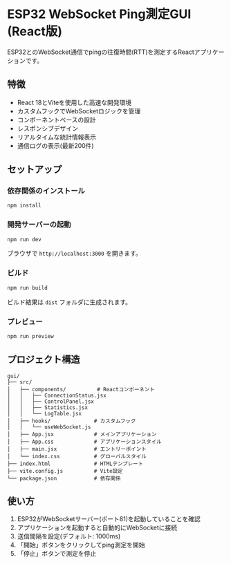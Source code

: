 # ESP32 WebSocket Ping測定GUI (React版)

ESP32とのWebSocket通信でpingの往復時間(RTT)を測定するReactアプリケーションです。

## 特徴

- React 18とViteを使用した高速な開発環境
- カスタムフックでWebSocketロジックを管理
- コンポーネントベースの設計
- レスポンシブデザイン
- リアルタイムな統計情報表示
- 通信ログの表示(最新200件)

## セットアップ

### 依存関係のインストール

```bash
npm install
```

### 開発サーバーの起動

```bash
npm run dev
```

ブラウザで `http://localhost:3000` を開きます。

### ビルド

```bash
npm run build
```

ビルド結果は `dist` フォルダに生成されます。

### プレビュー

```bash
npm run preview
```

## プロジェクト構造

```
gui/
├── src/
│   ├── components/          # Reactコンポーネント
│   │   ├── ConnectionStatus.jsx
│   │   ├── ControlPanel.jsx
│   │   ├── Statistics.jsx
│   │   └── LogTable.jsx
│   ├── hooks/              # カスタムフック
│   │   └── useWebSocket.js
│   ├── App.jsx             # メインアプリケーション
│   ├── App.css             # アプリケーションスタイル
│   ├── main.jsx            # エントリーポイント
│   └── index.css           # グローバルスタイル
├── index.html              # HTMLテンプレート
├── vite.config.js          # Vite設定
└── package.json            # 依存関係
```

## 使い方

1. ESP32がWebSocketサーバー(ポート81)を起動していることを確認
2. アプリケーションを起動すると自動的にWebSocketに接続
3. 送信間隔を設定(デフォルト: 1000ms)
4. 「開始」ボタンをクリックしてping測定を開始
5. 「停止」ボタンで測定を停止